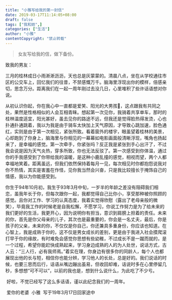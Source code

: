 ```yaml
---
title: "小雅写给我的第一封信"
date: 2019-03-17T11:14:05+08:00
draft: false
tags: ["我和她",]
categories: ["生活"]
author: "小雅"
contentCopyright: "禁止转载"
---
```


> 女友写给我的信，做下备份。

致我的男友：

​        三月的桂林成日小雨淅淅沥沥，天也总是灰蒙蒙的。清晨八点，坐在从学校通往市区的公交车上，回忆我们的往昔，不禁感慨万千。脑海里浮现出你的模样，倍感亲切，思念万分。距离我们在一起一周年刚过去没几日，心里堆积了些许话语想对你说。

​        从初认识你起，你在我心中一直都是爱笑、阳光的大男孩👦，这点跟我有共同之处，果然是性格相似的人会互相青睐。想起第一次见你，我骑着共享单车，那时的桂林温度适宜，阳光甚好，虽去见你的路途不远，但我还是觉得脸热得发烫，心也扑通扑通跳着，我以为我是由于骑车太快加上天气原因，才导致心跳加速，脸色通红，实则是由于第一次相见，紧张所致。看着窗外的楼宇，眼虽望着桂林的美景，心却跑到了你身上，脑海里与你相见的一幕幕如电影画面般清晰浮现，嘴角也扬起来了，是幸福的感觉。第一次牵手，你紧张吗？反正我是紧张到手心出汗了，不过我会说是因为天气炎热，穿多所致，你也无法反驳了。第一次感受到你体温，通过你的手我感受到了你带给我的温暖，是这种小鹿乱撞的感觉，相视而望，两个人都幸福地笑着。距离虽远，但我们依然保持着每月一见，每次相见时你都抱怨说我对你不热情，其实是害羞在作怪，见你我当然会兴奋，只是我比较擅长于掩饰自己的情感，我以为你能感受到。

​        你生于94年10月初，我生于93年3月中旬，一岁半的年龄之差没有阻碍我们相恋，虽我年长于你，但每次跟你一起，我都觉得自己比你小，享受那种被你照顾的感觉。且你对工作、学习的认真态度，我着实觉得欣慰（露出了老母亲般的微笑），毕竟我工作的时候老是自我松懈，不愿学习，你说工作努力是为了给未来的我们更好的生活，我更开心，因为说明你有担当，意识到肩膀上担着的责任。未来的你，首先是你父母亲的儿子，其次也是最重要的，你会是一名丈夫，最后，你是孩子的父亲，未来的你，不仅仅是你自己，你还兼具多重身份，你应该也知道。在心智上，我是成熟于你的，这不仅是男女成长的差别，更是由于我进入社会摸爬滚打早于你的缘故，有时难免会感觉你思想有些幼稚，不过成长不是一蹴而就的，是一个过程，希望你能赶快成熟起来，学习身边成熟的人的为人处世，说话方式，古人云：“三人行，必有我师焉。”着实在理，你身边有很多你的同龄人，每个人也都展现出他的长与短，相信你也能分辨，学习他人的长处，总是好的。我们说话的时候，也要三思而后行，话语从嘴边蹦出虽易，但收回却难，话说时多在心里停留几秒，多想想“可不可以”，以前的我也是，想到什么说什么，为此吃了不少亏。

​         好啦，不觉已经写了这么多话语，谨以此纪念我们的一周年。



​                                                                                                                   爱你的老婆
​                                                                                                                      小雅
​                                                                                         写于19年3月17日回家途中
